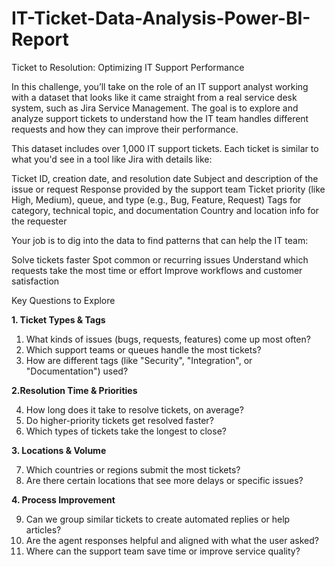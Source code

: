 # IT-Ticket-Data-Analysis-Power-BI-Report



Ticket to Resolution: Optimizing IT Support Performance

In this challenge, you’ll take on the role of an IT support analyst working with a dataset that looks like it came straight from a real service desk system, such as Jira Service Management. The goal is to explore and analyze support tickets to understand how the IT team handles different requests and how they can improve their performance.

This dataset includes over 1,000 IT support tickets. Each ticket is similar to what you'd see in a tool like Jira with details like:

Ticket ID, creation date, and resolution date
Subject and description of the issue or request
Response provided by the support team
Ticket priority (like High, Medium), queue, and type (e.g., Bug, Feature, Request)
Tags for category, technical topic, and documentation
Country and location info for the requester
 

Your job is to dig into the data to find patterns that can help the IT team:

Solve tickets faster
Spot common or recurring issues
Understand which requests take the most time or effort
Improve workflows and customer satisfaction
 

Key Questions to Explore

**1.  Ticket Types & Tags**

1. What kinds of issues (bugs, requests, features) come up most often?
2. Which support teams or queues handle the most tickets?
3. How are different tags (like "Security", "Integration", or "Documentation") used?

**2.Resolution Time & Priorities**

4. How long does it take to resolve tickets, on average?
5. Do higher-priority tickets get resolved faster?
6. Which types of tickets take the longest to close?

**3.  Locations & Volume**

7. Which countries or regions submit the most tickets?
8. Are there certain locations that see more delays or specific issues?

**4.  Process Improvement**

9. Can we group similar tickets to create automated replies or help articles?
10. Are the agent responses helpful and aligned with what the user asked?
11. Where can the support team save time or improve service quality?
